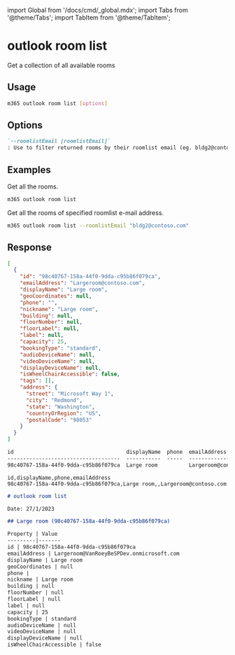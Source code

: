 <!-- DISCLAIMER: All secrets, passwords, and sensitive values in this document are examples only and not real credentials. -->
import Global from '/docs/cmd/_global.mdx';
import Tabs from '@theme/Tabs';
import TabItem from '@theme/TabItem';

# outlook room list

Get a collection of all available rooms

## Usage

```sh
m365 outlook room list [options]
```

## Options

```md definition-list
`--roomlistEmail [roomlistEmail]`
: Use to filter returned rooms by their roomlist email (eg. bldg2@contoso.com).
```

<Global />

## Examples

Get all the rooms.

```sh
m365 outlook room list
```

Get all the rooms of specified roomlist e-mail address.

```sh
m365 outlook room list --roomlistEmail "bldg2@contoso.com"
```

## Response

<Tabs>
  <TabItem value="JSON">

  ```json
  [
    {
      "id": "98c40767-158a-44f0-9dda-c95b86f079ca",
      "emailAddress": "Largeroom@contoso.com",
      "displayName": "Large room",
      "geoCoordinates": null,
      "phone": "",
      "nickname": "Large room",
      "building": null,
      "floorNumber": null,
      "floorLabel": null,
      "label": null,
      "capacity": 25,
      "bookingType": "standard",
      "audioDeviceName": null,
      "videoDeviceName": null,
      "displayDeviceName": null,
      "isWheelChairAccessible": false,
      "tags": [],
      "address": {
        "street": "Microsoft Way 1",
        "city": "Redmond",
        "state": "Washington",
        "countryOrRegion": "US",
        "postalCode": "98053"
      }
    }
  ]
  ```

  </TabItem>
  <TabItem value="Text">

  ```txt
  id                                    displayName  phone  emailAddress
  ------------------------------------  -----------  -----  ---------------------
  98c40767-158a-44f0-9dda-c95b86f079ca  Large room          Largeroom@contoso.com
  ```

  </TabItem>
  <TabItem value="CSV">

  ```csv
  id,displayName,phone,emailAddress
  98c40767-158a-44f0-9dda-c95b86f079ca,Large room,,Largeroom@contoso.com
  ```

  </TabItem>
  <TabItem value="Markdown">

  ```md
  # outlook room list

  Date: 27/1/2023

  ## Large room (98c40767-158a-44f0-9dda-c95b86f079ca)

  Property | Value
  ---------|-------
  id | 98c40767-158a-44f0-9dda-c95b86f079ca
  emailAddress | Largeroom@VanRoeyBeSPDev.onmicrosoft.com
  displayName | Large room
  geoCoordinates | null
  phone |
  nickname | Large room
  building | null
  floorNumber | null
  floorLabel | null
  label | null
  capacity | 25
  bookingType | standard
  audioDeviceName | null
  videoDeviceName | null
  displayDeviceName | null
  isWheelChairAccessible | false
  ```

  </TabItem>
</Tabs>
